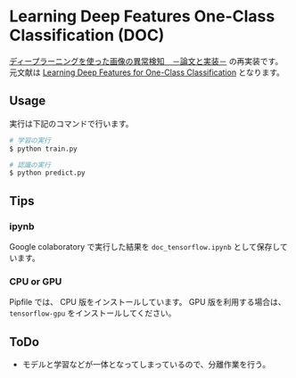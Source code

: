 # Learning Deep Features One-Class Classification (DOC)

[ディープラーニングを使った画像の異常検知　－論文と実装－][shinmura0] の再実装です。
元文献は [Learning Deep Features for One-Class Classification][arxiv] となります。

[arxiv]: https://arxiv.org/abs/1801.05365
[shinmura0]: https://qiita.com/shinmura0/items/cfb51f66b2d172f2403b

## Usage

実行は下記のコマンドで行います。

```sh
# 学習の実行
$ python train.py

# 認識の実行
$ python predict.py
```

## Tips

### ipynb

Google colaboratory で実行した結果を `doc_tensorflow.ipynb` として保存しています。

### CPU or GPU

Pipfile では、 CPU 版をインストールしています。
GPU 版を利用する場合は、 `tensorflow-gpu` をインストールしてください。

## ToDo

- モデルと学習などが一体となってしまっているので、分離作業を行う。
